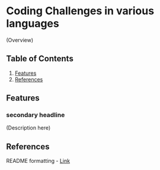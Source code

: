# Coding Challenges in various languages
(Overview)

## Table of Contents
1. [Features](#feats)
9. [References](#ref)

## <a name="feats"></a> Features
### secondary headline
(Description here)


## <a name="refs"></a> References 

 README formatting
    - [Link](https://docs.github.com/en/get-started/writing-on-github/getting-started-with-writing-and-formatting-on-github/basic-writing-and-formatting-syntax)

